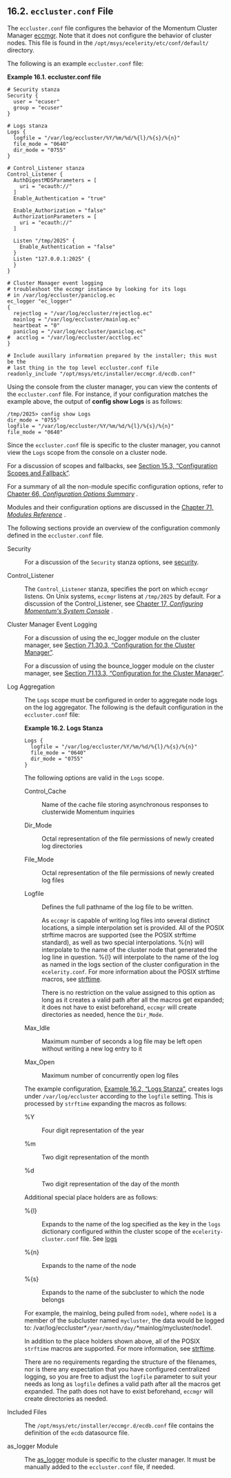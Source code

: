 ## 16.2. `eccluster.conf` File

The `eccluster.conf` file configures the behavior of the Momentum Cluster Manager [eccmgr](executable.eccmgr "eccmgr"). Note that it does not configure the behavior of cluster nodes. This file is found in the `/opt/msys/ecelerity/etc/conf/default/` directory.

The following is an example `eccluster.conf` file:

<a name="conf.ref.eccluster.conf.example"></a>

**Example 16.1. eccluster.conf file**

```
# Security stanza 
Security {
  user = "ecuser"
  group = "ecuser"
}

# Logs stanza
Logs {
  logfile = "/var/log/eccluster/%Y/%m/%d/%{l}/%{s}/%{n}"
  file_mode = "0640"
  dir_mode = "0755"
}

# Control_Listener stanza
Control_Listener {
  AuthDigestMD5Parameters = [
    uri = "ecauth://"
  ]
  Enable_Authentication = "true"

  Enable_Authorization = "false"
  AuthorizationParameters = [
    uri = "ecauth://"
  ]

  Listen "/tmp/2025" {
    Enable_Authentication = "false"
  }
  Listen "127.0.0.1:2025" {
  }
}

# Cluster Manager event logging
# troubleshoot the eccmgr instance by looking for its logs
# in /var/log/eccluster/paniclog.ec
ec_logger "ec_logger"
{
  rejectlog = "/var/log/eccluster/rejectlog.ec"
  mainlog = "/var/log/eccluster/mainlog.ec"
  heartbeat = "0"
  paniclog = "/var/log/eccluster/paniclog.ec"
#  acctlog = "/var/log/eccluster/acctlog.ec"
}

# Include auxillary information prepared by the installer; this must be the
# last thing in the top level eccluster.conf file
readonly_include "/opt/msys/etc/installer/eccmgr.d/ecdb.conf"
```

Using the console from the cluster manager, you can view the contents of the `eccluster.conf` file. For instance, if your configuration matches the example above, the output of **config show Logs**           is as follows:

```
/tmp/2025> config show Logs
dir_mode = "0755"
logfile = "/var/log/eccluster/%Y/%m/%d/%{l}/%{s}/%{n}"
file_mode = "0640"
```

Since the `eccluster.conf` file is specific to the cluster manager, you cannot view the `Logs` scope from the console on a cluster node.

For a discussion of scopes and fallbacks, see [Section 15.3, “Configuration Scopes and Fallback”](ecelerity.conf.fallback "15.3. Configuration Scopes and Fallback").

For a summary of all the non-module specific configuration options, refer to [Chapter 66, *Configuration Options Summary*](config.options.summary "Chapter 66. Configuration Options Summary") .

Modules and their configuration options are discussed in the [Chapter 71, *Modules Reference*](modules "Chapter 71. Modules Reference") .

The following sections provide an overview of the configuration commonly defined in the `eccluster.conf` file.

<dl class="variablelist">

<dt>Security</dt>

<dd>

For a discussion of the `Security` stanza options, see [security](conf.ref.security "security").

</dd>

<dt>Control_Listener</dt>

<dd>

The `Control_Listener` stanza, specifies the port on which `eccmgr` listens. On Unix systems, `eccmgr` listens at `/tmp/2025` by default. For a discussion of the Control_Listener, see [Chapter 17, *Configuring Momentum's System Console*](control_listener "Chapter 17. Configuring Momentum's System Console") .

</dd>

<dt>Cluster Manager Event Logging</dt>

<dd>

For a discussion of using the ec_logger module on the cluster manager, see [Section 71.30.3, “Configuration for the Cluster Manager”](modules.ec_logger#modules.ec_logger.eccmgr "71.30.3. Configuration for the Cluster Manager").

For a discussion of using the bounce_logger module on the cluster manager, see [Section 71.13.3, “Configuration for the Cluster Manager”](modules.bounce_logger#modules.bounce_logger.eccmgr "71.13.3. Configuration for the Cluster Manager").

</dd>

<dt><a name="conf.ref.eccluster.conf.logs"></a>Log Aggregation</dt>

<dd>

The `Logs` scope must be configured in order to aggregate node logs on the log aggregator. The following is the default configuration in the `eccluster.conf` file:

<a name="conf.ref.eccluster.conf.logs.stanza"></a>

**Example 16.2. Logs Stanza**

```
Logs {
  logfile = "/var/log/eccluster/%Y/%m/%d/%{l}/%{s}/%{n}"
  file_mode = "0640"
  dir_mode = "0755"
}
```

The following options are valid in the `Logs` scope.

<dl class="variablelist">

<dt><a name="eccluster.conf.logs.control_cache"></a>Control_Cache</dt>

<dd>

Name of the cache file storing asynchronous responses to clusterwide Momentum inquiries

</dd>

<dt><a name="eccluster.conf.logs.dir_mode"></a>Dir_Mode</dt>

<dd>

Octal representation of the file permissions of newly created log directories

</dd>

<dt><a name="eccluster.conf.logs.file_mode"></a>File_Mode</dt>

<dd>

Octal representation of the file permissions of newly created log files

</dd>

<dt><a name="eccluster.conf.logs.logfile"></a>Logfile</dt>

<dd>

Defines the full pathname of the log file to be written.

As `eccmgr` is capable of writing log files into several distinct locations, a simple interpolation set is provided. All of the POSIX strftime macros are supported (see the POSIX strftime standard), as well as two special interpolations. %{n} will interpolate to the name of the cluster node that generated the log line in question. %{l} will interpolate to the name of the log as named in the logs section of the cluster configuration in the `ecelerity.conf`. For more information about the POSIX strftime macros, see [strftime](http://www.opengroup.org/onlinepubs/009695399/functions/strftime.html).

There is no restriction on the value assigned to this option as long as it creates a valid path after all the macros get expanded; it does not have to exist beforehand, `eccmgr` will create directories as needed, hence the `Dir_Mode`.

</dd>

<dt><a name="eccluster.conf.logs.max_idle"></a>Max_Idle</dt>

<dd>

Maximum number of seconds a log file may be left open without writing a new log entry to it

</dd>

<dt><a name="eccluster.conf.logs.max_open"></a>Max_Open</dt>

<dd>

Maximum number of concurrently open log files

</dd>

</dl>

The example configuration, [Example 16.2, “Logs Stanza”](conf.ref.eccluster.conf#conf.ref.eccluster.conf.logs.stanza "Example 16.2. Logs Stanza"), creates logs under `/var/log/eccluster` according to the `logfile` setting. This is processed by `strftime` expanding the macros as follows:

<dl class="variablelist">

<dt>%Y</dt>

<dd>

Four digit representation of the year

</dd>

<dt>%m</dt>

<dd>

Two digit representation of the month

</dd>

<dt>%d</dt>

<dd>

Two digit representation of the day of the month

</dd>

</dl>

Additional special place holders are as follows:

<dl class="variablelist">

<dt>%{l}</dt>

<dd>

Expands to the name of the log specified as the key in the `logs` dictionary configured within the cluster scope of the `ecelerity-cluster.conf` file. See [logs](modules.cluster#option.logs.dictionary)

</dd>

<dt>%{n}</dt>

<dd>

Expands to the name of the node

</dd>

<dt>%{s}</dt>

<dd>

Expands to the name of the subcluster to which the node belongs

</dd>

</dl>

For example, the mainlog, being pulled from `node1`, where `node1` is a member of the subcluster named `mycluster`, the data would be logged to: /var/log/eccluster*`/year/month/day/`*mainlog/mycluster/node1.

In addition to the place holders shown above, all of the POSIX `strftime` macros are supported. For more information, see [strftime](http://www.opengroup.org/onlinepubs/009695399/functions/strftime.html).

There are no requirements regarding the structure of the filenames, nor is there any expectation that you have configured centralized logging, so you are free to adjust the `logfile` parameter to suit your needs as long as `logfile` defines a valid path after all the macros get expanded. The path does not have to exist beforehand, `eccmgr` will create directories as needed.

</dd>

<dt>Included Files</dt>

<dd>

The `/opt/msys/etc/installer/eccmgr.d/ecdb.conf` file contains the definition of the `ecdb` datasource file.

</dd>

<dt>as_logger Module</dt>

<dd>

The [as_logger](modules.as_logger "71.7. as_logger – Audit Series Logger") module is specific to the cluster manager. It must be manually added to the `eccluster.conf` file, if needed.

</dd>

</dl>
